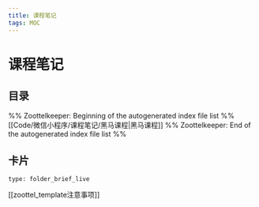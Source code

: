 ```yaml
---
title: 课程笔记
tags: MOC
---
```

# 课程笔记

## 目录



%% Zoottelkeeper: Beginning of the autogenerated index file list  %%
 [[Code/微信小程序/课程笔记/黑马课程|黑马课程]]
%% Zoottelkeeper: End of the autogenerated index file list  %%












## 卡片

```ccard
type: folder_brief_live
```




















[[zoottel_template注意事项]]